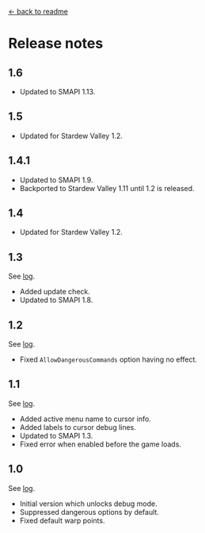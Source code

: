 ﻿[← back to readme](README.md)

# Release notes
## 1.6
* Updated to SMAPI 1.13.

## 1.5
* Updated for Stardew Valley 1.2.

## 1.4.1
* Updated to SMAPI 1.9.
* Backported to Stardew Valley 1.11 until 1.2 is released.

## 1.4
* Updated for Stardew Valley 1.2.

## 1.3
See [log](https://github.com/Pathoschild/StardewMods/compare/640f34be5d6f80ca8f2924853537a8d8d1b145bd...debug-mode/1.3).

* Added update check.
* Updated to SMAPI 1.8.

## 1.2
See [log](https://github.com/Pathoschild/StardewMods/compare/debug-mode/1.1...debug-mode/1.2).

* Fixed `AllowDangerousCommands` option having no effect.

## 1.1
See [log](https://github.com/Pathoschild/StardewMods/compare/debug-mode/1.0...debug-mode/1.1).

* Added active menu name to cursor info.
* Added labels to cursor debug lines.
* Updated to SMAPI 1.3.
* Fixed error when enabled before the game loads.

## 1.0
See [log](https://github.com/Pathoschild/StardewMods/compare/9bb5254c787722f0e2022976ebbf064c07ebc1e9...debug-mode/1.0).

* Initial version which unlocks debug mode.
* Suppressed dangerous options by default.
* Fixed default warp points.
